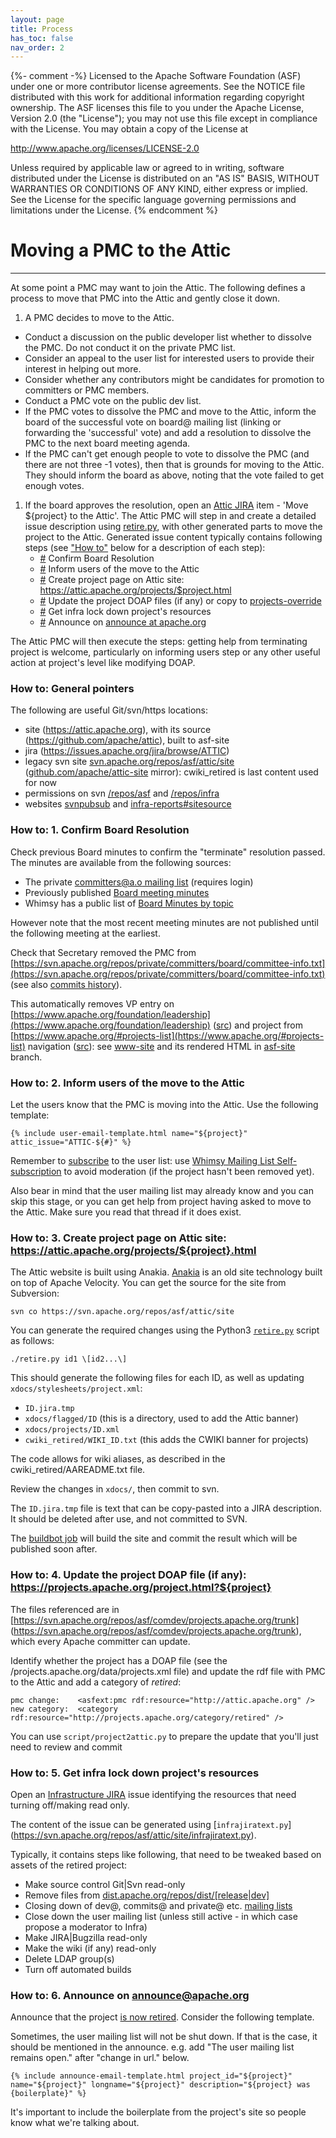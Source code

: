 ```yaml
---
layout: page
title: Process
has_toc: false
nav_order: 2
---
```

{%- comment -%}
Licensed to the Apache Software Foundation (ASF) under one or more
contributor license agreements.  See the NOTICE file distributed with
this work for additional information regarding copyright ownership.
The ASF licenses this file to you under the Apache License, Version 2.0
(the "License"); you may not use this file except in compliance with
the License.  You may obtain a copy of the License at

http://www.apache.org/licenses/LICENSE-2.0

Unless required by applicable law or agreed to in writing, software
distributed under the License is distributed on an "AS IS" BASIS,
WITHOUT WARRANTIES OR CONDITIONS OF ANY KIND, either express or implied.
See the License for the specific language governing permissions and
limitations under the License.
{% endcomment %}

# Moving a PMC to the Attic
***

At some point a PMC may want to join the Attic. The following defines a process
to move that PMC into the Attic and gently close it down.

1. A PMC decides to move to the Attic.
  - Conduct a discussion on the public developer list whether to dissolve the PMC. Do not conduct
    it on the private PMC list.
  - Consider an appeal to the user list for interested users to provide their interest in helping out more.
  - Consider whether any contributors might be candidates for promotion to committers or PMC members.
  - Conduct a PMC vote on the public dev list.
  - If the PMC votes to dissolve the PMC and move to the Attic, inform the board of the successful vote on
     board@ mailing list (linking or forwarding the 'successful' vote) and add a resolution to dissolve the
     PMC to the next board meeting agenda.
  - If the PMC can't get enough people to vote to dissolve the PMC (and there are not three -1 votes), then
    that is grounds for moving to the Attic. They should inform the board as above, noting that the vote
    failed to get enough votes.
1. If the board approves the resolution, open an [Attic JIRA](https://issues.apache.org/jira/browse/ATTIC)
   item - 'Move ${project} to the Attic'. The Attic PMC will step in and create a detailed issue
   description using [retire.py](https://svn.apache.org/repos/asf/attic/site/retire.py),
   with other generated parts to move the project to the Attic.
   Generated issue content typically contains following steps (see ["How to"](#how-to-general-pointers) below for a description
   of each step):
   - [#](#confirm) Confirm Board Resolution
   - [#](#confirm) Inform users of the move to the Attic
   - [#](#confirm) Create project page on Attic site: https://attic.apache.org/projects/$project.html
   - [#](#confirm) Update the project DOAP files (if any) or copy to [projects-override](https://svn.apache.org/repos/asf/comdev/projects.apache.org/trunk/data/projects-override/)
   - [#](#confirm) Get infra lock down project's resources
   - [#](#confirm) Announce on [announce at apache.org](https://lists.apache.org/list?announce@apache.org:lte=1M:%22is%20now%20retired%22)

The Attic PMC will then execute the steps: getting help from terminating project is welcome, particularly
on informing users step or any other useful action at project's level like modifying DOAP.

### How to: General pointers

The following are useful Git/svn/https locations:

  - site (https://attic.apache.org), with its source (https://github.com/apache/attic), built to asf-site
  - jira (https://issues.apache.org/jira/browse/ATTIC)
  - legacy svn site [svn.apache.org/repos/asf/attic/site](https://svn.apache.org/repos/asf/attic/site)
    ([github.com/apache/attic-site](https://github.com/apache/attic-site) mirror): cwiki_retired is last content used for now
  - permissions on svn [/repos/asf](https://github.com/apache/infrastructure-p6/blob/production/modules/subversion_server/files/authorization/asf-authorization-template#L231)
    and [/repos/infra](https://github.com/apache/infrastructure-p6/blob/production/modules/subversion_server/files/authorization/pit-authorization-template)
  - websites [svnpubsub](https://github.com/apache/infrastructure-p6/blob/production/modules/svnwcsub/files/svnwcsub.conf) and
    [infra-reports#sitesource](https://infra-reports.apache.org/#sitesource)
  
### How to: 1. Confirm Board Resolution

Check previous Board minutes to confirm the "terminate" resolution passed. The minutes are available from the following sources:

  - The private [committers@a.o mailing list](https://lists.apache.org/list.html?committers@apache.org:lte=2M:ASF%20Board%20Meeting) (requires login)
  - Previously published [Board meeting minutes](https://www.apache.org/foundation/board/calendar.html)
  - Whimsy has a public list of [Board Minutes by topic](https://whimsy.apache.org/board/minutes/)

However note that the most recent meeting minutes are not published until the following meeting at the earliest.

Check that Secretary removed the PMC from [https://svn.apache.org/repos/private/committers/board/committee-info.txt](https://svn.apache.org/repos/private/committers/board/committee-info.txt)
(see also [commits history](https://lists.apache.org/list.html?committers-cvs@apache.org)).

This automatically removes VP entry on [https://www.apache.org/foundation/leadership](https://www.apache.org/foundation/leadership)
([src](https://github.com/apache/www-site/blob/main/content/foundation/leadership.ezmd)) and project from
[https://www.apache.org/#projects-list](https://www.apache.org/#projects-list) navigation
([src](https://github.com/apache/www-site/blob/main/content/index.ezmd#L304)): see [www-site](https://github.com/apache/www-site)
and its rendered HTML in [asf-site](https://github.com/apache/www-site/tree/asf-site) branch.

### How to: 2. Inform users of the move to the Attic

Let the users know that the PMC is moving into the Attic. Use the following template:

```
{% include user-email-template.html name="${project}" attic_issue="ATTIC-${#}" %}
```

Remember to [subscribe](https://www.apache.org/foundation/mailinglists.html) to the user
list: use [Whimsy Mailing List Self-subscription](https://whimsy.apache.org/committers/subscribe)
to avoid moderation (if the project hasn't been removed yet).

Also bear in mind that the user mailing list may already know and you can skip this stage,
or you can get help from project having asked to move to the Attic. Make sure you read that 
thread if it does exist.

### How to: 3. Create project page on Attic site: https://attic.apache.org/projects/${project}.html

The Attic website is built using Anakia. [Anakia](https://velocity.apache.org/anakia/) is
an old site technology built on top of Apache Velocity. You can get the source for the site
from Subversion:

  `svn co https://svn.apache.org/repos/asf/attic/site`

You can generate the required changes using the Python3
[`retire.py`](https://svn.apache.org/repos/asf/attic/site/retire.py) script as follows:

  `./retire.py id1 \[id2...\]`

This should generate the following files for each ID, as well as updating `xdocs/stylesheets/project.xml`:

  - `ID.jira.tmp`
  - `xdocs/flagged/ID` (this is a directory, used to add the Attic banner)
  - `xdocs/projects/ID.xml`
  - `cwiki_retired/WIKI_ID.txt` (this adds the CWIKI banner for projects)

The code allows for wiki aliases, as described in the cwiki\_retired/AAREADME.txt file.

Review the changes in `xdocs/`, then commit to svn.

The `ID.jira.tmp` file is text that can be copy-pasted into a JIRA description.
It should be deleted after use, and not committed to SVN.

The [buildbot job](https://ci2.apache.org/#/builders/16) will build the site
and commit the result which will be published soon after.

### How to: 4. Update the project DOAP file (if any): https://projects.apache.org/project.html?${project}

The files referenced are in [https://svn.apache.org/repos/asf/comdev/projects.apache.org/trunk]
(https://svn.apache.org/repos/asf/comdev/projects.apache.org/trunk), which every Apache committer can update.

Identify whether the project has a DOAP file (see the <comdev repo>/projects.apache.org/data/projects.xml file)
and update the rdf file with PMC to the Attic and add a category of _retired_:

```
pmc change:    <asfext:pmc rdf:resource="http://attic.apache.org" />
new category:  <category rdf:resource="http://projects.apache.org/category/retired" />
```

You can use `script/project2attic.py` to prepare the update that you'll just need to
review and commit

### How to: 5. Get infra lock down project's resources

Open an [Infrastructure JIRA](https://issues.apache.org/jira/browse/INFRA) issue identifying
the resources that need turning off/making read only.

The content of the issue can be generated using [`infrajiratext.py`]
(https://svn.apache.org/repos/asf/attic/site/infrajiratext.py).

Typically, it contains steps like following, that need to be tweaked based on assets of the retired project:

  - Make source control Git\|Svn read-only
  - Remove files from [dist.apache.org/repos/dist/\[release\|dev\]](https://dist.apache.org/repos/dist/)
  - Closing down of dev@, commits@ and private@ etc. [mailing lists](https://lists.apache.org/)
  - Close down the user mailing list (unless still active - in which case propose a moderator to Infra)
  - Make JIRA\|Bugzilla read-only
  - Make the wiki (if any) read-only
  - Delete LDAP group(s)
  - Turn off automated builds

### How to: 6. Announce on announce@apache.org

Announce that the project [is now retired](https://lists.apache.org/list?announce@apache.org:lte=1M:%22is%20now%20retired%22).
Consider the following template.

Sometimes, the user mailing list will not be shut down. If that is the case,
it should be mentioned in the announce. e.g. add "The user mailing list remains open."
after "change in url." below.

```
{% include announce-email-template.html project_id="${project}" name="${project}" longname="${project}" description="${project} was {boilerplate}" %}
```

It's important to include the boilerplate from the project's site so people know what we're talking about.